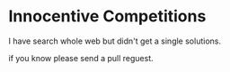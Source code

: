# Innocentive Competitions

I have search whole web but didn't get a single solutions.

if you know please send a pull reguest.
